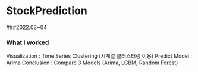 # StockPrediction

###2022.03~04 
### What I worked 
Visualization : Time Series Clustering (시계열 클러스터링 이용)
Predict Model : Arima 
Conclusion : Compare 3 Models (Arima, LGBM, Random Forest)
